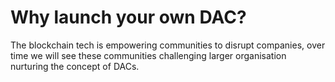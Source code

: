 **Why** launch your **own DAC**?
===

The blockchain tech is empowering communities to disrupt companies, over time we will see these communities challenging larger organisation nurturing the concept of DACs.
